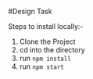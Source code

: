 #Design Task

Steps to install locally:-

1. Clone the Project
2. cd into the directory
3. run `npm install`
4. run `npm start`
